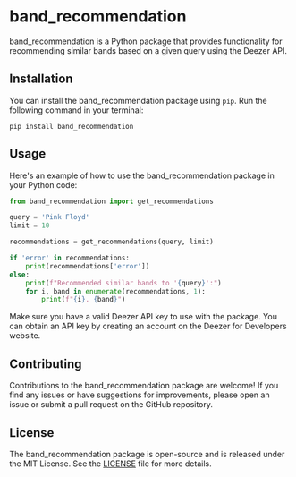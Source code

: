 
# band_recommendation

band_recommendation is a Python package that provides functionality for recommending similar bands based on a given query using the Deezer API.

## Installation

You can install the band_recommendation package using `pip`. Run the following command in your terminal:


```
pip install band_recommendation 
```


## Usage

Here's an example of how to use the band_recommendation package in your Python code:

```python
from band_recommendation import get_recommendations

query = 'Pink Floyd'
limit = 10

recommendations = get_recommendations(query, limit)

if 'error' in recommendations:
    print(recommendations['error'])
else:
    print(f"Recommended similar bands to '{query}':")
    for i, band in enumerate(recommendations, 1):
        print(f"{i}. {band}")
```


Make sure you have a valid Deezer API key to use with the package. You can obtain an API key by creating an account on the Deezer for Developers website.

## Contributing

Contributions to the band_recommendation package are welcome! If you find any issues or have suggestions for improvements, please open an issue or submit a pull request on the GitHub repository.

## License

The band_recommendation package is open-source and is released under the MIT License. See the [LICENSE](https://github.com/your-username/band_recommendation/blob/main/LICENSE) file for more details.

